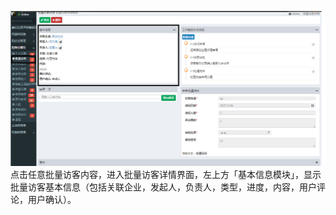 ![](/assets/批量访客7.png)点击任意批量访客内容，进入批量访客详情界面，左上方「基本信息模块」，显示批量访客基本信息（包括关联企业，发起人，负责人，类型，进度，内容，用户评论，用户确认）。


